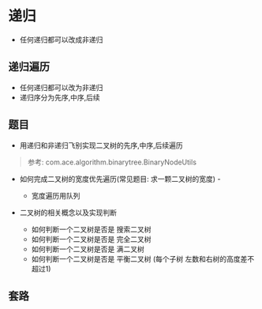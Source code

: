# 递归

- 任何递归都可以改成非递归

## 递归遍历

- 任何递归都可以改为非递归
- 递归序分为先序,中序,后续


## 题目

- 用递归和非递归飞别实现二叉树的先序,中序,后续遍历
> 参考: com.ace.algorithm.binarytree.BinaryNodeUtils

- 如何完成二叉树的宽度优先遍历(常见题目: 求一颗二叉树的宽度) -
  - 宽度遍历用队列

- 二叉树的相关概念以及实现判断
  - 如何判断一个二叉树是否是 搜索二叉树
  - 如何判断一个二叉树是否是 完全二叉树
  - 如何判断一个二叉树是否是 满二叉树
  - 如何判断一个二叉树是否是 平衡二叉树  (每个子树 左数和右树的高度差不超过1)


## 套路
